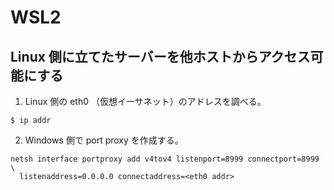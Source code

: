 # WSL2

## Linux 側に立てたサーバーを他ホストからアクセス可能にする

1. Linux 側の eth0 （仮想イーサネット）のアドレスを調べる。

```
$ ip addr
```

2. Windows 側で port proxy を作成する。

```
netsh interface portproxy add v4tov4 listenport=8999 connectport=8999 \
  listenaddress=0.0.0.0 connectaddress=<eth0 addr>
```
